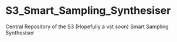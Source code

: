 # S3_Smart_Sampling_Synthesiser
Central Repository of the S3 (Hopefully a vst soon) Smart Sampling Synthesiser
